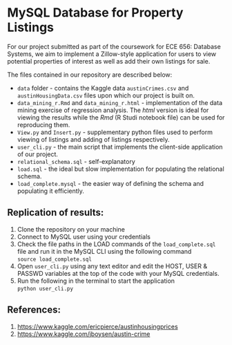 # MySQL Database for Property Listings

For our project submitted as part of the coursework for ECE 656: Database Systems, we aim to implement a Zillow-style application for users to view potential properties of interest as well as add their own listings for sale.  

The files contained in our repository are described below:  
- `data` folder - contains the Kaggle data `austinCrimes.csv` and `austinHousingData.csv` files upon which our project is built on.
- `data_mining_r.Rmd` and `data_mining_r.html` - implementation of the data mining exercise of regression analysis. The *html* version is ideal for viewing the results while the *Rmd* (R Studi notebook file) can be used for reproducing them.
- `View.py` and `Insert.py` - supplementary python files used to perform viewing of listings and adding of listings respectively.
- `user_cli.py` - the main script that implements the client-side application of our project.
- `relational_schema.sql` - self-explanatory
- `load.sql` - the ideal but slow implementation for populating the relational schema.
- `load_complete.mysql` - the easier way of defining the schema and populating it efficiently.


## Replication of results:
1. Clone the repository on your machine
2. Connect to MySQL user using your credentials
3. Check the file paths in the LOAD commands of the `load_complete.sql` file and run it in the MySQL CLI using the following command  
 ```source load_complete.sql```
4. Open `user_cli.py` using any text editor and edit the HOST, USER & PASSWD variables at the top of the code with your MySQL credentials.
5. Run the following in the terminal to start the application  
```python user_cli.py```

## References:
1. https://www.kaggle.com/ericpierce/austinhousingprices
2. https://www.kaggle.com/jboysen/austin-crime
